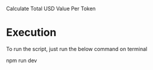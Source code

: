 
Calculate Total USD Value Per Token

# Execution

To run the script, just run the below command on terminal

npm run dev